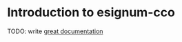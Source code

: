 # Introduction to esignum-cco

TODO: write [great documentation](http://jacobian.org/writing/what-to-write/)
